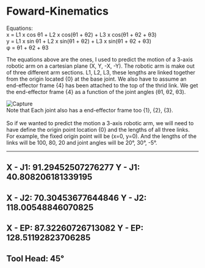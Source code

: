 # Foward-Kinematics 

Equations:<br>
x = L1 x cos θ1 + L2 x cos(θ1 + θ2) + L3 x cos(θ1 + θ2 + θ3)<br>
y = L1 x sin θ1 + L2 x sin(θ1 + θ2) + L3 x sin(θ1 + θ2 + θ3)<br>
φ = θ1 + θ2 + θ3

The equations above are the ones, I used to predict the motion of a 3-axis robotic arm on a cartesian plane (X, Y, -X, -Y). The robotic arm is make out of three different arm sections. L1, L2, L3, these lengths are linked together from the origin located {0} at the base joint. We also have to assume an end-effector frame {4} has been attached to the top of the thrid link. We get the end-effector frame {4} as a function of the joint angles (θ1, θ2, θ3).

![Capture](https://user-images.githubusercontent.com/69966592/155539065-f4da8fb6-702c-4d8e-bdb4-b76e76ad787c.PNG)
<br>
Note that Each joint also has a end-effector frame too {1}, {2}, {3}.
<br>
<br>
So if we wanted to predict the motion a 3-axis robotic arm, we will need to have define the origin point location {0} and the lengths of all three links. For example, the fixed origin point will be (x=0, y=0). And the lengths of the links will be 100, 80, 20 and joint angles will be 20°, 30°, -5°.

-----------------------
X - J1:  91.29452507276277
Y - J1:  40.808206181339195
-----------------------
X - J2:  70.30453677644846
Y - J2:  118.00548846070825
-----------------------
X - EP:  87.32260726713082
Y - EP:  128.51192823706285
-----------------------
Tool Head: 45°
-----------------------
